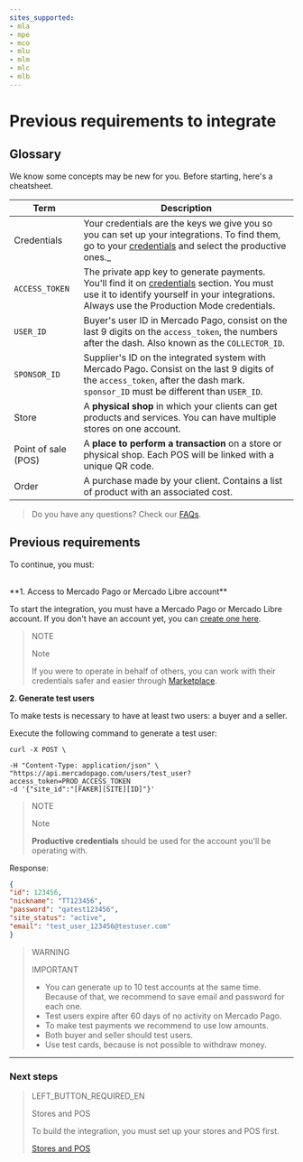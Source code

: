```yaml
---
sites_supported:
- mla
- mpe
- mco
- mlu
- mlm
- mlc
- mlb
---
```


# Previous requirements to integrate 

## Glossary

We know some concepts may be new for you. Before starting, here's a cheatsheet.

| Term                            | Description                                                  |
| -----------------------------------| ------------------------------------------------------------ | 
| Credentials        | Your credentials are the keys we give you so you can set up your integrations. To find them, go to your [credentials]([FAKER][CREDENTIALS][URL]) and select the productive ones._ |
| `ACCESS_TOKEN` | The private app key to generate payments. You'll find it on [credentials]([FAKER][CREDENTIALS][URL]) section. You must use it to identify yourself in your integrations. Always use the Production Mode credentials. |
| `USER_ID` | Buyer's user ID in Mercado Pago, consist on the last 9 digits on the `access_token`, the numbers after the dash. Also known as the `COLLECTOR_ID`.|
| `SPONSOR_ID` | Supplier's ID on the integrated system with Mercado Pago. Consist on the last 9 digits of the `access_token`, after the dash mark. `sponsor_ID` must be different than `USER_ID`.|
| Store | A **physical shop** in which your clients can get products and services. You can have multiple stores on one account. |
| Point of sale (POS) | A **place to perform a transaction** on a store or physical shop. Each POS will be linked with a unique QR code. |
| Order | A purchase made by your client. Contains a list of product with an associated cost. |

> Do you have any questions? Check our [FAQs](https://www.mercadopago.com.ar/developers/es/guides/faqs/credentials/).

## Previous requirements

To continue, you must:

<br>
**1. Access to Mercado Pago or Mercado Libre account**

To start the integration, you must have a Mercado Pago or Mercado Libre account. 
If you don't have an account yet, you can [create one here](https://www.mercadopago.com.ar).

> NOTE
> 
> Note
> 
> If you were to operate in behalf of others, you can work with their credentials safer and easier through [Marketplace](https://www.mercadopago.com.ar/developers/en/guides/marketplace/api/introduction/).

**2. Generate test users**

To make tests is necessary to have at least two users: a buyer and a seller. 

Execute the following command to generate a test user:

```curl
curl -X POST \

-H "Content-Type: application/json" \
"https://api.mercadopago.com/users/test_user?access_token=PROD_ACCESS_TOKEN
-d '{"site_id":"[FAKER][SITE][ID]"}'
```

> NOTE
> 
> Note
> 
> **Productive credentials** should be used for the account you'll be operating with.

Response:

```json
{
"id": 123456,
"nickname": "TT123456",
"password": "qatest123456",
"site_status": "active",
"email": "test_user_123456@testuser.com"
}
```

> WARNING
> 
> IMPORTANT
> 
> * You can generate up to 10 test accounts at the same time. Because of that, we recommend to save email and password for each one. 
> * Test users expire after 60 days of no activity on Mercado Pago.
> * To make test payments we recommend to use low amounts. 
> * Both buyer and seller should test users. 
> * Use test cards, because is not possible to withdraw money. 

---
### Next steps


> LEFT_BUTTON_REQUIRED_EN
>
> Stores and POS
>
> To build the integration, you must set up your stores and POS first.
>
> [Stores and POS](https://www.mercadopago.com.ar/developers/en/guides/qr-code/stores-pos/)


